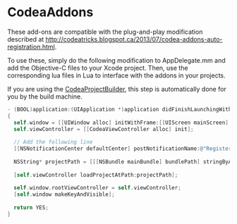 CodeaAddons
===========

These add-ons are compatible with the plug-and-play modification described at http://codeatricks.blogspot.ca/2013/07/codea-addons-auto-registration.html.

To use these, simply do the following modification to AppDelegate.mm and add the Objective-C files to your Xcode project. Then, use the corresponding lua files in Lua to interface with the addons in your projects.

If you are using the [CodeaProjectBuilder](https://github.com/jfperusse/CodeaProjectBuilder), this step is automatically done for you by the build machine.

```objectivec
- (BOOL)application:(UIApplication *)application didFinishLaunchingWithOptions:(NSDictionary *)launchOptions  
{  
  self.window = [[UIWindow alloc] initWithFrame:[[UIScreen mainScreen] bounds]];  
  self.viewController = [[CodeaViewController alloc] init];  
   
  // Add the following line
  [[NSNotificationCenter defaultCenter] postNotificationName:@"RegisterAddOns" object:self];
   
  NSString* projectPath = [[[NSBundle mainBundle] bundlePath] stringByAppendingPathComponent:@"MyProject.codea"];  
    
  [self.viewController loadProjectAtPath:projectPath];  
    
  self.window.rootViewController = self.viewController;  
  [self.window makeKeyAndVisible];  
    
  return YES;  
}
```

